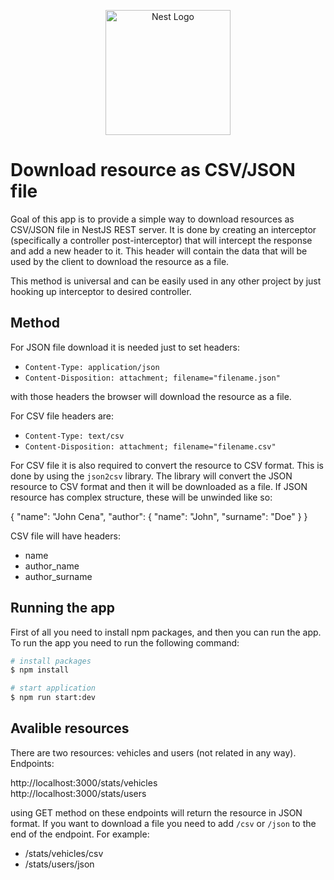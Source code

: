 <p align="center">
  <a href="http://nestjs.com/" target="blank"><img src="https://nestjs.com/img/logo-small.svg" width="200" alt="Nest Logo" /></a>
</p>

# Download resource as CSV/JSON file

Goal of this app is to provide a simple way to download resources as CSV/JSON file in NestJS REST server. It is done by creating an interceptor (specifically a controller post-interceptor) that will intercept the response and add a new header to it. This header will contain the data that will be used by the client to download the resource as a file.

This method is universal and can be easily used in any other project by just hooking up interceptor to desired controller.

## Method 

For JSON file download it is needed just to set headers:

- `Content-Type: application/json`
- `Content-Disposition: attachment; filename="filename.json"`

with those headers the browser will download the resource as a file.

For CSV file headers are:

- `Content-Type: text/csv`
- `Content-Disposition: attachment; filename="filename.csv"`

For CSV file it is also required to convert the resource to CSV format. This is done by using the `json2csv` library. The library will convert the JSON resource to CSV format and then it will be downloaded as a file. If JSON resource has complex structure, these will be unwinded like so:

{
  "name": "John Cena",
  "author": {
    "name": "John",
    "surname": "Doe"
  }
}

CSV file will have headers:
- name
- author_name
- author_surname

## Running the app

First of all you need to install npm packages, and then you can run the app. To run the app you need to run the following command:

```bash
# install packages
$ npm install

# start application
$ npm run start:dev
```

## Avalible resources

There are two resources: vehicles and users (not related in any way). Endpoints:

http://localhost:3000/stats/vehicles<br>
http://localhost:3000/stats/users

using GET method on these endpoints will return the resource in JSON format. If you want to download a file you need to add `/csv` or `/json` to the end of the endpoint. For example:

- /stats/vehicles/csv
- /stats/users/json